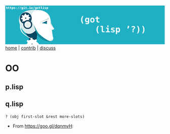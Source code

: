 

<a href="https://git.io/gotlisp"><img src="https://raw.githubusercontent.com/timm/lisp/master/etc/img/gotlisp.png"><br>
[home](http://git.io/gotlisp) | [contrib](https://github.com/timm/lisp/blob/master/CONTRIBUTING.md) | [discuss](https://github.com/timm/lisp/issues) 

# OO




## p.lisp



## q.lisp


`? (obj first-slot &rest more-slots)`

-   From https://goo.gl/dqnmvH:

